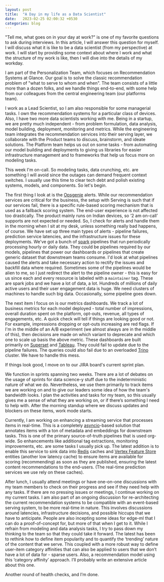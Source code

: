 ```yaml
---
layout: post
title:  "A Day in my life as a Data Scientist"
date:   2023-02-25 02:00:32 +0530
categories: blog
---
```


"Tell me, what goes on in your day at work?" is one of my favorite questions to ask during interviews. In this article, I will answer this question for myself. I will discuss what it is like to be a data scientist (from my perspective) at work. I will start by providing some context about where I work and what the structure of my work is like, then I will dive into the details of my workday.

I am part of the Personalization Team, which focuses on Recommendation Systems at Glance. Our goal is to solve the classic recommendation problem of "what to serve to whom and when". The team consists of a little more than a dozen folks, and we handle things end-to-end, with some help from our colleagues from the central engineering team (our platforms team).

I work as a Lead Scientist, so I am also responsible for some managerial tasks. I own the recommendation systems for a particular class of devices. Also, I have two more data scientists working with me. Being in a startup, we are pretty much independent - from problem formulation, data analysis, model building, deployment, monitoring and metrics. While the engineering team integrates the recommendation services into their serving layer, we collaborate with the Product teams to discuss, brainstorm, and ideate solutions. The Platform team helps us out on some tasks - from automating our model building and deployments to giving us libraries for easier infrastructure management and to frameworks that help us focus more on modeling tasks.

This week I'm on-call. So modeling tasks, data crunching, etc. are something I will avoid since the outages can demand frequent context switches. I usually use this time to clear tech debt and polish existing systems, models, and components. So let's begin.

The first thing I look at is the [Opsgenie](https://www.atlassian.com/software/opsgenie) alerts. While our recommendation services are critical for the business, the setup with Serving is such that if our services fail, there is a specific rule-based scoring mechanism that is used as a fallback scoring system. The end-user experience is not affected too drastically. The product mainly runs on Indian devices, so ‘2 am on-call’ supports are not expected or needed. So, I check for alerts and handle them in the morning when I sit at my desk, unless something really bad happens, of course. We have set up three main types of alerts - pipeline failures, prediction service latencies, and the infrastructure issues for these deployments. We've got a bunch of [spark](https://spark.apache.org/) pipelines that run periodically processing hourly or daily data. They could be pipelines required by our models, pipelines that power our dashboards or pipelines that create generic dataset that downstream teams consume. I'd look at what pipelines caused the alerts and take necessary action to rectify the issues and backfill data where required. Sometimes some of the pipelines would be alien to me, so I just redirect the alert to the pipeline owner - this is easy for us since each and every resource is labeled with a `maintainer` tag. These are spark jobs and we have a lot of data, a lot. Hundreds of millions of daily active users and their user engagement data is huge. We need clusters of machines to handle such big data. Occasionally, some pipeline goes down.

The next item I focus on is our metrics dashboards. We track a lot of business metrics for each model deployed - total number of impressions, overall duration spent on the platform, opt-outs, revenue, all types of engagements, etc. A quick check will tell if things are looking good or not. For example, impressions dropping or opt-outs increasing are red flags. If I'm in the middle of an A/B experiment (we almost always are in the middle of this), then decisions are made on which variant to deprecate and which one to scale up basis the above metric. These dashboards are built primarily on [Superset](https://superset.apache.org/) and [Tableau](https://www.tableau.com/products/desktop). They could fail to update due to the pipeline failures. The queries could also fail due to an overloaded [Trino](https://www.notion.so/A-Day-in-my-life-as-a-Data-Scientist-73349362bbff4c5fa33aef21f2206b69) cluster. We have to handle this mess.

If things look good, I move on to our JIRA board's current sprint plan.

We function in sprints spanning two weeks. There are a lot of debates on the usage of sprints for data science-y stuff due to the indeterministic nature of what we do. Nevertheless, we use them primarily to track items we are working on and to give our leaders some idea of how the team's bandwidth looks. I plan the activities and tasks for my team, so this usually gives me a sense of what they are working on, or if there’s something I need to help with. After the morning standup where we discuss updates and blockers on these items, work mode starts.

Currently, I am working on enhancing a streaming service that processes items in real-time. This is a completely [asyncio](https://docs.python.org/3/library/asyncio.html)-based solution that annotates items with a ton of metadata and embeddings for downstream tasks. This is one of the primary source-of-truth pipelines that is used org-wide. So enhancements like additional tag extractions, monitoring improvements, etc. are some tasks I usually pick up. The latest addition is to enable this service to sink data into [Redis](https://redis.io/) caches and [Vertex Feature Store](https://cloud.google.com/vertex-ai/docs/featurestore) entities (another low latency cache) to ensure items are available for scoring (recommending) as soon as they are published, ensuring the latest content recommendations to the end-users. (The real-time prediction services we use rely on these caches).

After lunch, I usually attend meetings or have one-on-one discussions with my team members to check on their progress and see if they need help with any tasks. If there are no pressing issues or meetings, I continue working on my current tasks. I am also part of an ongoing discussion for re-architecting the current recommendation systems to be compatible with an event-based serving system, to be more real-time in nature. This involves discussions around latencies, infrastructure decisions, and possible hiccups that we have to anticipate. People are also incepting some ideas for edge-ml that I can do a proof-of-concept for, but more of that when I get to it. While I refrain from modeling and data analysis tasks, I try to pass down my thinking to the team so that they could take it forward. The latest has been to rethink how to define item popularity and to quantify the ‘trending’ nature of the content that we serve. This coupled with a more robust way to define user-item category affinities that can also be applied to users that we don’t have a lot of data for - sparse users. Also, a recommendation model using this ‘category affinity’ approach. I’ll probably write an extensive article about this one.

Another round of health checks, and I’m done.